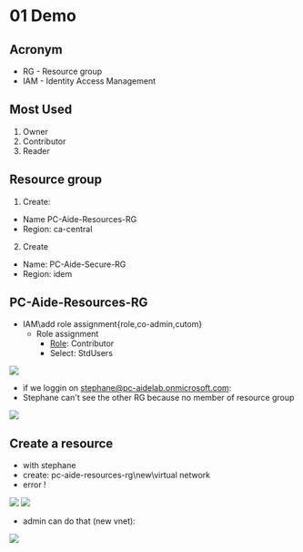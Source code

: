 # 01 Demo

## Acronym
* RG - Resource group
* IAM - Identity Access Management

## Most Used
1) Owner
2) Contributor
3) Reader

## Resource group
1) Create:
* Name PC-Aide-Resources-RG
* Region: ca-central

2) Create
* Name: PC-Aide-Secure-RG
* Region: idem

## PC-Aide-Resources-RG
* IAM\add role assignment\{role,co-admin,cutom}
  * Role assignment
    * [Role](https://i.imgur.com/EzdtMKj.png): Contributor
    * Select: StdUsers

[<img src="https://i.imgur.com/z7D6vfo.png">](https://i.imgur.com/z7D6vfo.png)

* if we loggin on stephane@pc-aidelab.onmicrosoft.com:
* Stephane can't see the other RG because no member of resource group

[<img src="https://i.imgur.com/lI6vZzK.png">](https://i.imgur.com/lI6vZzK.png)

## Create a resource
* with stephane
 * create: pc-aide-resources-rg\new\virtual network
 * error !
 
[<img src="https://i.imgur.com/jdXCtov.png">](https://i.imgur.com/jdXCtov.png)
[<img src="https://i.imgur.com/pJSkVqO.png">](https://i.imgur.com/pJSkVqO.png)

* admin can do that (new vnet):

[<img src="https://i.imgur.com/bdI5AkD.png">](https://i.imgur.com/bdI5AkD.png)

